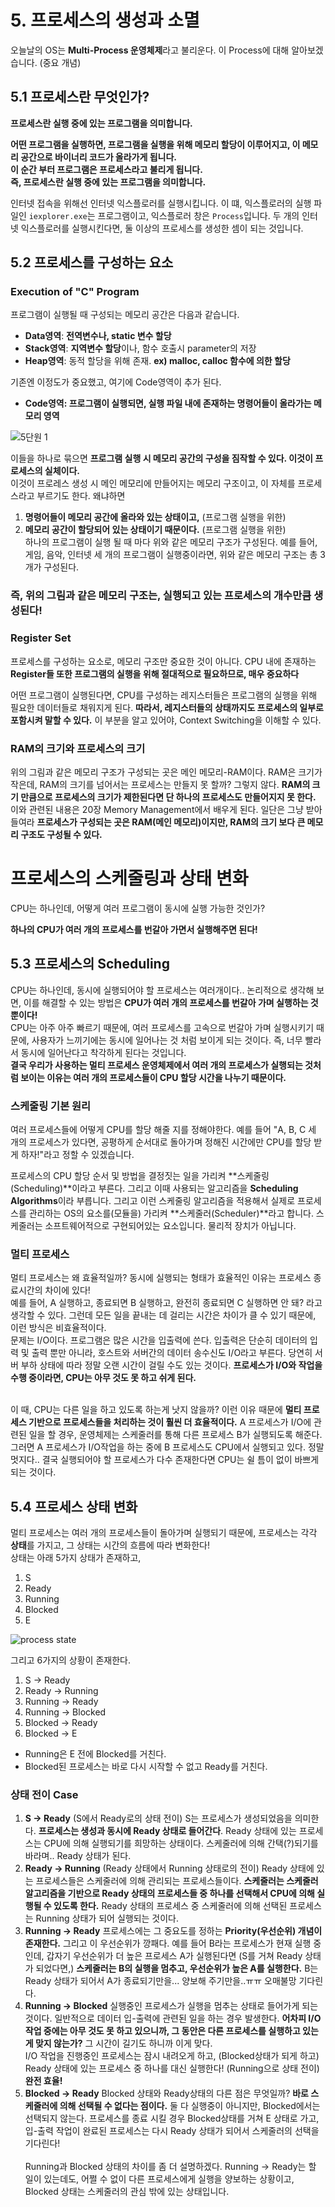 # 5. 프로세스의 생성과 소멸
오늘날의 OS는 **Multi-Process 운영체제**라고 불리운다. 이 Process에 대해 알아보겠습니다. (중요 개념)

## 5.1 프로세스란 무엇인가? 
**프로세스란 실행 중에 있는 프로그램을 의미합니다.** <br> 

**어떤 프로그램을 실행하면, 프로그램을 실행을 위해 메모리 할당이 이루어지고, 이 메모리 공간으로 바이너리 코드가 올라가게 됩니다.** <br> 
**이 순간 부터 프로그램은 프로세스라고 불리게 됩니다.** <br>
**즉, 프로세스란 실행 중에 있는 프로그램을 의미합니다.**

인터넷 접속을 위해선 인터넷 익스플로러를 실행시킵니다. 이 떄, 익스플로러의 실행 파일인 `iexplorer.exe`는 프로그램이고, 익스플로러 창은 `Process`입니다. 두 개의 인터넷 익스플로러를 실행시킨다면, 둘 이상의 프로세스를 생성한 셈이 되는 것입니다.

## 5.2 프로세스를 구성하는 요소
### Execution of "C" Program
프로그램이 실행될 때 구성되는 메모리 공간은 다음과 같습니다.
- **Data영역**: **전역변수나, static 변수 할당**
- **Stack영역**: **지역변수 할당**이나, 함수 호출시 parameter의 저장
- **Heap영역**: 동적 할당을 위해 존재. **ex) malloc, calloc 함수에 의한 할당**

기존엔 이정도가 중요했고, 여기에 Code영역이 추가 된다.
- **Code영역: 프로그램이 실행되면, 실행 파일 내에 존재하는 명령어들이 올라가는 메모리 영역**

![5단원 1](https://user-images.githubusercontent.com/71186266/184344802-2597a484-7e19-4653-a2e6-1e59252abb3d.png)


이들을 하나로 묶으면 **프로그램 실행 시 메모리 공간의 구성을 짐작할 수 있다. 이것이 프로세스의 실체이다.**  <br> 이것이 프로레스 생성 시 메인 메모리에 만들어지는 메모리 구조이고, 이 자체를 프로세스라고 부르기도 한다. 왜냐하면 
1. **명령어들이 메모리 공간에 올라와 있는 상태이고,** (프로그램 실행을 위한)
2. **메모리 공간이 할당되어 있는 상태이기 때문이다.** (프로그램 실행을 위한) <br>
하나의 프로그램이 실행 될 때 마다 위와 같은 메모리 구조가 구성된다. 예를 들어, 게임, 음악, 인터넷 세 개의 프로그램이 실행중이라면, 위와 같은 메모리 구조는 총 3개가 구성된다.
### 즉, 위의 그림과 같은 메모리 구조는, 실행되고 있는 프로세스의 개수만큼 생성된다!

### Register Set
프로세스를 구성하는 요소로, 메모리 구조만 중요한 것이 아니다. CPU 내에 존재하는 **Register들 또한 프로그램의 실행을 위해 절대적으로 필요하므로, 매우 중요하다** <br>

어떤 프로그램이 실행된다면, CPU를 구성하는 레지스터들은 프로그램의 실행을 위해 필요한 데이터들로 채워지게 된다. **따라서, 레지스터들의 상태까지도 프로세스의 일부로 포함시켜 말할 수 있다.** 이 부분을 알고 있어야, Context Switching을 이해할 수 있다. 

### RAM의 크기와 프로세스의 크기
위의 그림과 같은 메모리 구조가 구성되는 곳은 메인 메모리-RAM이다. RAM은 크기가 작은데, RAM의 크기를 넘어서는 프로세스는 만들지 못 할까? 그렇지 않다. **RAM의 크기 만큼으로 프로세스의 크기가 제한된다면 단 하나의 프로세스도 만들어지지 못 한다.** 이와 관련된 내용은 20장 Memory Management에서 배우게 된다. 일단은 그냥 받아들여라 **프로세스가 구성되는 곳은 RAM(메인 메모리)이지만, RAM의 크기 보다 큰 메모리 구조도 구성될 수 있다.** 

# 프로세스의 스케줄링과 상태 변화
CPU는 하나인데, 어떻게 여러 프로그램이 동시에 실행 가능한 것인가? 
<br> 

**하나의 CPU가 여러 개의 프로세스를 번갈아 가면서 실행해주면 된다!**

## 5.3 프로세스의 Scheduling
CPU는 하나인데, 동시에 실행되어야 할 프로세스는 여러개이다.. 논리적으로 생각해 보면, 이를 해결할 수 있는 방법은 **CPU가 여러 개의 프로세스를 번갈아 가며 실행하는 것 뿐이다!** <br> 
CPU는 아주 아주 빠르기 때문에, 여러 프로세스를 고속으로 번갈아 가며 실행시키기 때문에, 사용자가 느끼기에는 동시에 일어나는 것 처럼 보이게 되는 것이다. 즉, 너무 빨라서 동시에 일어난다고 착각하게 된다는 것입니다. <br> 
**결국 우리가 사용하는 멀티 프로세스 운영체제에서 여러 개의 프로세스가 실행되는 것처럼 보이는 이유는 여러 개의 프로세스들이 CPU 할당 시간을 나누기 때문이다.**

### 스케줄링 기본 원리
여러 프로세스들에 어떻게 CPU를 할당 해줄 지를 정해야한다. 예를 들어 "A, B, C 세 개의 프로세스가 있다면, 공평하게 순서대로 돌아가며 정해진 시간에만 CPU를 할당 받게 하자!"라고 정할 수 있겠습니다. <br> 

프로세스의 CPU 할당 순서 및 방법을 결정짓는 일을 가리켜 **스케줄링(Scheduling)**이라고 부른다. 그리고 이때 사용되는 알고리즘을 **Scheduling Algorithms**이라 부릅니다. 그리고 이런 스케줄링 알고리즘을 적용해서 실제로 프로세스를 관리하는 OS의 요소를(모듈을) 가리켜 **스케줄러(Scheduler)**라고 합니다. 스케줄러는 소프트웨어적으로 구현되어있는 요소입니다. 물리적 장치가 아닙니다.

### 멀티 프로세스
멀티 프로세스는 왜 효율적일까? 동시에 실행되는 형태가 효율적인 이유는 프로세스 종료시간의 차이에 있다! <br>
예를 들어, A 실행하고, 종료되면 B 실행하고, 완전히 종료되면 C 실행하면 안 돼? 라고 생각할 수 있다. 그런데 모든 일을 끝내는 데 걸리는 시간은 차이가 클 수 있기 때문에, 이런 방식은 비효율적이다. <br> 문제는 I/O이다. 프로그램은 많은 시간을 입출력에 쓴다. 입출력은 단순히 데이터의 입력 및 출력 뿐만 아니라, 호스트와 서버간의 데이터 송수신도 I/O라고 부른다. 당연히 서버 부하 상태에 따라 정말 오랜 시간이 걸릴 수도 있는 것이다. **프로세스가 I/O와 작업을 수행 중이라면, CPU는 아무 것도 못 하고 쉬게 된다.**<br> 
<br>

이 때, CPU는 다른 일을 하고 있도록 하는게 낫지 않을까? 이런 이유 때문에 **멀티 프로세스 기반으로 프로세스들을 처리하는 것이 훨씬 더 효율적이다.** A 프로세스가 I/O에 관련된 일을 할 경우, 운영체제는 스케줄러를 통해 다른 프로세스 B가 실행되도록 해준다. 그러면 A 프로세스가 I/O작업을 하는 중에 B 프로세스도 CPU에서 실행되고 있다. 정말 멋지다.. 결국 실행되어야 할 프로세스가 다수 존재한다면 CPU는 쉴 틈이 없이 바쁘게 되는 것이다.

## 5.4 프로세스 상태 변화
멀티 프로세스는 여러 개의 프로세스들이 돌아가며 실행되기 때문에, 프로세스는 각각 **상태**를 가지고, 그 상태는 시간의 흐름에 따라 변화한다! <br> 상태는 아래 5가지 상태가 존재하고,

1. S
2. Ready
3. Running
4. Blocked
5. E

![process state](https://user-images.githubusercontent.com/71186266/184368496-39f9beb0-c5fb-40c7-b420-b9aba6df8767.png)


그리고 6가지의 상황이 존재한다.
1. S -> Ready
2. Ready -> Running
3. Running -> Ready
4. Running -> Blocked
5. Blocked -> Ready
6. Blocked -> E

- Running은 E 전에 Blocked를 거친다.
- Blocked된 프로세스는 바로 다시 시작할 수 없고 Ready를 거친다.

### 상태 전이 Case
1. **S -> Ready** (S에서 Ready로의 상태 전이)
S는 프로세스가 생성되었음을 의미한다. **프로세스는 생성과 동시에 Ready 상태로 들어간다**. Ready 상태에 있는 프로세스는 CPU에 의해 실행되기를 희망하는 상태이다. 스케줄러에 의해 간택(?)되기를 바라며.. Ready 상태가 된다.
2. **Ready -> Running** (Ready 상태에서 Running 상태로의 전이)
Ready 상태에 있는 프로세스들은 스케줄러에 의해 관리되는 프로세스들이다. **스케줄러는 스케줄러 알고리즘을 기반으로 Ready 상태의 프로세스들 중 하나를 선택해서 CPU에 의해 실행될 수 있도록 한다.** Ready 상태의 프로세스 중 스케줄러에 의해 선택된 프로세스는 Running 상태가 되어 실행되는 것이다.
3. **Running -> Ready**
프로세스에는 그 중요도를 정하는 **Priority(우선순위) 개념이 존재한다.** 그리고 이 우선순위가 깡패다. 예를 들어 B라는 프로세스가 현재 실행 중인데, 갑자기 우선순위가 더 높은 프로세스 A가 실행된다면 (S를 거쳐 Ready 상태가 되었다면,) **스케줄러는 B의 실행을 멈추고, 우선순위가 높은 A를 실행한다.** B는 Ready 상태가 되어서 A가 종료되기만을... 양보해 주기만을..ㅠㅠ 오매불망 기다린다.
4. **Running -> Blocked**
실행중인 프로세스가 실행을 멈추는 상태로 들어가게 되는 것이다. 일반적으로 데이터 입-출력에 관련된 일을 하는 경우 발생한다. **어차피 I/O 작업 중에는 아무 것도 못 하고 있으니까, 그 동안은 다른 프로세스를 실행하고 있는게 맞지 않는가?** 그 시간이 길기도 하니까 이게 맞다. <br> I/O 작업을 진행중인 프로세스는 잠시 내려오게 하고, (Blocked상태가 되게 하고) Ready 상태에 있는 프로세스 중 하나를 대신 실행한다! (Running으로 상태 전이) **완전 효율!**
5. **Blocked -> Ready**
Blocked 상태와 Ready상태의 다른 점은 무엇일까? **바로 스케줄러에 의해 선택될 수 없다는 점이다.** 둘 다 실행중이 아니지만, Blocked에서는 선택되지 않는다. 프로세스를 종료 시킬 경우 Blocked상태를 거쳐 E 상태로 가고, 입-출력 작업이 완료된 프로세스는 다시 Ready 상태가 되어서 스케줄러의 선택을 기다린다!
<br> <br>
Running과 Blocked 상태의 차이를 좀 더 설명하겠다. Running -> Ready는 할 일이 있는데도, 어쩔 수 없이 다른 프로세스에게 실행을 양보하는 상황이고, Blocked 상태는 스케줄러의 관심 밖에 있는 상태입니다.
